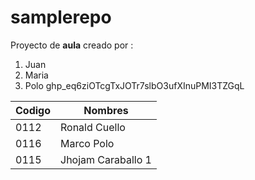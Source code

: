# samplerepo

Proyecto de **aula** creado por :

1. Juan
1. Maria
1. Polo
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

|  Codigo | Nombres  |
|---|---|
|  0112 | Ronald Cuello  | 
|  0116 | Marco Polo  | 
|  0115 | Jhojam Caraballo 1  |